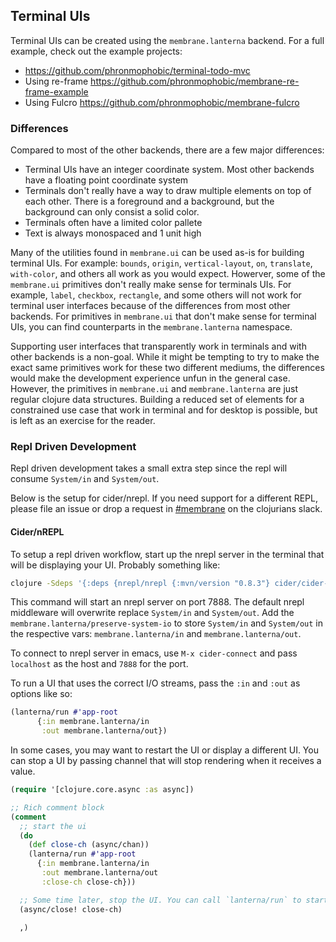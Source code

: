 ## Terminal UIs

Terminal UIs can be created using the `membrane.lanterna` backend. For a full example, check out the example projects:
- https://github.com/phronmophobic/terminal-todo-mvc
- Using re-frame https://github.com/phronmophobic/membrane-re-frame-example
- Using Fulcro https://github.com/phronmophobic/membrane-fulcro

### Differences

Compared to most of the other backends, there are a few major differences:
- Terminal UIs have an integer coordinate system. Most other backends have a floating point coordinate system
- Terminals don't really have a way to draw multiple elements on top of each other. There is a foreground and a background, but the background can only consist a solid color.
- Terminals often have a limited color pallete
- Text is always monospaced and 1 unit high

Many of the utilities found in `membrane.ui` can be used as-is for building terminal UIs. For example: `bounds`, `origin`, `vertical-layout`, `on`, `translate`, `with-color`, and others all work as you would expect. Howerver, some of the `membrane.ui` primitives don't really make sense for terminals UIs. For example, `label`, `checkbox`, `rectangle`, and some others will not work for terminal user interfaces because of the differences from most other backends. For primitives in `membrane.ui` that don't make sense for terminal UIs, you can find counterparts in the `membrane.lanterna` namespace.

Supporting user interfaces that transparently work in terminals and with other backends is a non-goal. While it might be tempting to try to make the exact same primitives work for these two different mediums, the differences would make the development experience unfun in the general case. However, the primitives in `membrane.ui` and `membrane.lanterna` are just regular clojure data structures. Building a reduced set of elements for a constrained use case that work in terminal and for desktop is possible, but is left as an exercise for the reader.

### Repl Driven Development

Repl driven development takes a small extra step since the repl will consume `System/in` and `System/out`.

Below is the setup for cider/nrepl. If you need support for a different REPL, please file an issue or drop a request in [#membrane](https://clojurians.slack.com/archives/CVB8K7V50) on the clojurians slack.

#### Cider/nREPL

To setup a repl driven workflow, start up the nrepl server in the terminal that will be displaying your UI. Probably something like:
```sh
clojure -Sdeps '{:deps {nrepl/nrepl {:mvn/version "0.8.3"} cider/cider-nrepl {:mvn/version "0.25.6"}}}' -M:dev:nrepl --middleware '["cider.nrepl/cider-middleware" "membrane.lanterna/preserve-system-io"]' --port 7888
```
This command will start an nrepl server on port 7888. The default nrepl middleware will overwrite replace `System/in` and `System/out`. Add the `membrane.lanterna/preserve-system-io` to store `System/in` and `System/out` in the respective vars: `membrane.lanterna/in` and `membrane.lanterna/out`.

To connect to nrepl server in emacs, use `M-x cider-connect` and pass `localhost` as the host and `7888` for the port.

To run a UI that uses the correct I/O streams, pass the `:in` and `:out` as options like so:
```clojure
(lanterna/run #'app-root
      {:in membrane.lanterna/in
       :out membrane.lanterna/out})
```

In some cases, you may want to restart the UI or display a different UI. You can stop a UI by passing channel that will stop rendering when it receives a value.

```clojure
(require '[clojure.core.async :as async])

;; Rich comment block
(comment
  ;; start the ui
  (do
    (def close-ch (async/chan))
    (lanterna/run #'app-root
      {:in membrane.lanterna/in
       :out membrane.lanterna/out
       :close-ch close-ch}))

  ;; Some time later, stop the UI. You can call `lanterna/run` to start a new UI.
  (async/close! close-ch)
  
  ,)
```










